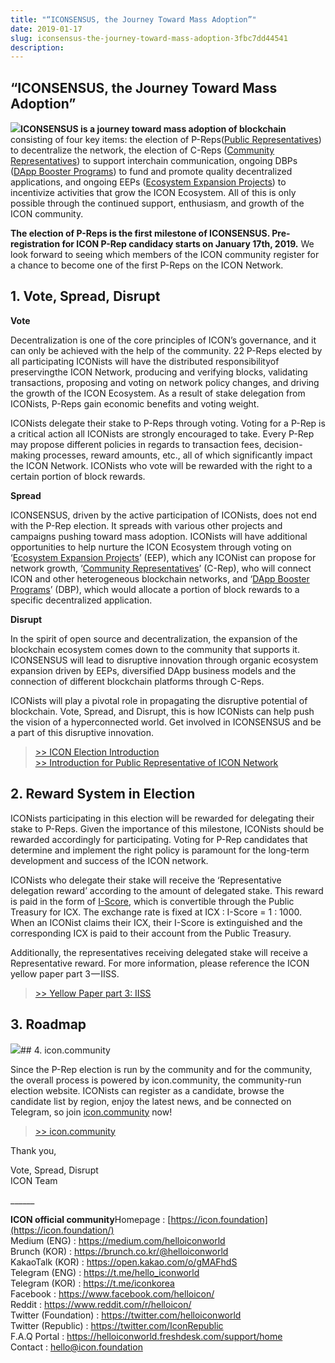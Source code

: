 ```yaml
---
title: "“ICONSENSUS, the Journey Toward Mass Adoption”"
date: 2019-01-17
slug: iconsensus-the-journey-toward-mass-adoption-3fbc7dd44541
description:
---
```


## **“ICONSENSUS, the Journey Toward Mass Adoption”**

![](https://cdn-images-1.medium.com/max/800/0*uR_6jqFvHW-CPc62)**ICONSENSUS is a journey toward mass adoption of blockchain** consisting of four key items: the election of P-Reps([Public Representatives](https://helloiconworld.freshdesk.com/a/solutions/articles/35000102739-p-rep)) to decentralize the network, the election of C-Reps ([Community Representatives](https://helloiconworld.freshdesk.com/a/solutions/articles/35000102740-c-rep)) to support interchain communication, ongoing DBPs ([DApp Booster Programs](https://helloiconworld.freshdesk.com/a/solutions/articles/35000105758-dapp-booster-program-dbp-)) to fund and promote quality decentralized applications, and ongoing EEPs ([Ecosystem Expansion Projects](https://helloiconworld.freshdesk.com/a/solutions/articles/35000105757-ecosystem-expansion-project-eep-)) to incentivize activities that grow the ICON Ecosystem. All of this is only possible through the continued support, enthusiasm, and growth of the ICON community.

**The election of P-Reps is the first milestone of ICONSENSUS. Pre-registration for ICON P-Rep candidacy starts on January 17th, 2019.** We look forward to seeing which members of the ICON community register for a chance to become one of the first P-Reps on the ICON Network.

## 1. Vote, Spread, Disrupt

**Vote**

Decentralization is one of the core principles of ICON’s governance, and it can only be achieved with the help of the community. 22 P-Reps elected by all participating ICONists will have the distributed responsibilityof preservingthe ICON Network, producing and verifying blocks, validating transactions, proposing and voting on network policy changes, and driving the growth of the ICON Ecosystem. As a result of stake delegation from ICONists, P-Reps gain economic benefits and voting weight.

ICONists delegate their stake to P-Reps through voting. Voting for a P-Rep is a critical action all ICONists are strongly encouraged to take. Every P-Rep may propose different policies in regards to transaction fees, decision-making processes, reward amounts, etc., all of which significantly impact the ICON Network. ICONists who vote will be rewarded with the right to a certain portion of block rewards.

**Spread**

ICONSENSUS, driven by the active participation of ICONists, does not end with the P-Rep election. It spreads with various other projects and campaigns pushing toward mass adoption. ICONists will have additional opportunities to help nurture the ICON Ecosystem through voting on ‘[Ecosystem Expansion Projects](https://helloiconworld.freshdesk.com/a/solutions/articles/35000105253-what-is-an-ecosystem-expansion-project-eep-)’ (EEP), which any ICONist can propose for network growth, ‘[Community Representatives](https://helloiconworld.freshdesk.com/a/solutions/articles/35000102740-c-rep)’ (C-Rep), who will connect ICON and other heterogeneous blockchain networks, and ‘[DApp Booster Programs](https://helloiconworld.freshdesk.com/a/solutions/articles/35000105758-dapp-booster-program-dbp-)’ (DBP), which would allocate a portion of block rewards to a specific decentralized application.

**Disrupt**

In the spirit of open source and decentralization, the expansion of the blockchain ecosystem comes down to the community that supports it. ICONSENSUS will lead to disruptive innovation through organic ecosystem expansion driven by EEPs, diversified DApp business models and the connection of different blockchain platforms through C-Reps.

ICONists will play a pivotal role in propagating the disruptive potential of blockchain. Vote, Spread, and Disrupt, this is how ICONists can help push the vision of a hyperconnected world. Get involved in ICONSENSUS and be a part of this disruptive innovation.


> [>> ICON Election Introduction](https://m.icon.foundation/download/ICON_Election_Introduction_EN_V1.0.pdf)  
> [>> Introduction for Public Representative of ICON Network](http://13.209.9.59:8080/download/Introduction_for_Public_Representative_of_ICON_Network_EN_V1.0.pdf)

## 2. Reward System in Election

ICONists participating in this election will be rewarded for delegating their stake to P-Reps. Given the importance of this milestone, ICONists should be rewarded accordingly for participating. Voting for P-Rep candidates that determine and implement the right policy is paramount for the long-term development and success of the ICON network.

ICONists who delegate their stake will receive the ‘Representative delegation reward’ according to the amount of delegated stake. This reward is paid in the form of [I-Score](https://helloiconworld.freshdesk.com/a/solutions/articles/35000105091-what-is-i-score-), which is convertible through the Public Treasury for ICX. The exchange rate is fixed at ICX : I-Score = 1 : 1000. When an ICONist claims their ICX, their I-Score is extinguished and the corresponding ICX is paid to their account from the Public Treasury.

Additionally, the representatives receiving delegated stake will receive a Representative reward. For more information, please reference the ICON yellow paper part 3 — IISS.


> [>> Yellow Paper part 3: IISS](https://m.icon.foundation/resources/file/ICON_Yellowpaper_ICON_Incentives_Scoring_System_EN_V1.0.pdf)

## 3. Roadmap

![](https://cdn-images-1.medium.com/max/800/0*5SW_jdVAO5TWD140)## 4. icon.community

Since the P-Rep election is run by the community and for the community, the overall process is powered by icon.community, the community-run election website. ICONists can register as a candidate, browse the candidate list by region, enjoy the latest news, and be connected on Telegram, so join [icon.community](http://icon.community/iconsensus/) now!


> [>> icon.community](http://icon.community/iconsensus/)

Thank you,

Vote, Spread, Disrupt  
ICON Team

\_\_\_\_\_\_

**ICON official community**Homepage : [https://icon.foundation](https://icon.foundation/)  
Medium (ENG) : <https://medium.com/helloiconworld>  
Brunch (KOR) : <https://brunch.co.kr/@helloiconworld>  
KakaoTalk (KOR) : <https://open.kakao.com/o/gMAFhdS>  
Telegram (ENG) : <https://t.me/hello_iconworld>  
Telegram (KOR) : <https://t.me/iconkorea>  
Facebook : <https://www.facebook.com/helloicon/>  
Reddit : <https://www.reddit.com/r/helloicon/>  
Twitter (Foundation) : <https://twitter.com/helloiconworld>  
Twitter (Republic) : <https://twitter.com/IconRepublic>  
F.A.Q Portal : <https://helloiconworld.freshdesk.com/support/home>  
Contact : [hello@icon.foundation](http://hello@icon.foundation)

